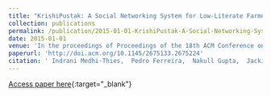 ```yaml
---
title: "KrishiPustak: A Social Networking System for Low-Literate Farmers"
collection: publications
permalink: /publication/2015-01-01-KrishiPustak-A-Social-Networking-System-for-Low-Literate-Farmers
date: 2015-01-01
venue: 'In the proceedings of Proceedings of the 18th ACM Conference on Computer Supported Cooperative Work &amp;#38; Social Computing'
paperurl: 'http://doi.acm.org/10.1145/2675133.2675224'
citation: ' Indrani Medhi-Thies,  Pedro Ferreira,  Nakull Gupta,  Jacki O&apos;Neill,  Edward Cutrell, &quot;KrishiPustak: A Social Networking System for Low-Literate Farmers.&quot; In the proceedings of Proceedings of the 18th ACM Conference on Computer Supported Cooperative Work &amp;amp;#38; Social Computing, 2015.'
---
```

[Access paper here](http://doi.acm.org/10.1145/2675133.2675224){:target="_blank"}
